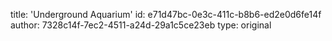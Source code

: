 title: 'Underground Aquarium'
id: e71d47bc-0e3c-411c-b8b6-ed2e0d6fe14f
author: 7328c14f-7ec2-4511-a24d-29a1c5ce23eb
type: original
